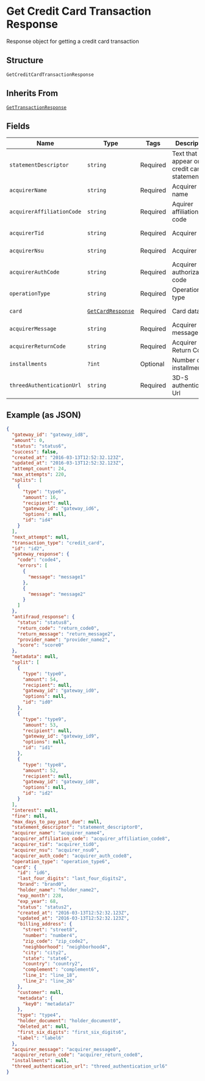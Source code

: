 
# Get Credit Card Transaction Response

Response object for getting a credit card transaction

## Structure

`GetCreditCardTransactionResponse`

## Inherits From

[`GetTransactionResponse`](../../doc/models/get-transaction-response.md)

## Fields

| Name | Type | Tags | Description | Getter | Setter |
|  --- | --- | --- | --- | --- | --- |
| `statementDescriptor` | `string` | Required | Text that will appear on the credit card's statement | getStatementDescriptor(): string | setStatementDescriptor(string statementDescriptor): void |
| `acquirerName` | `string` | Required | Acquirer name | getAcquirerName(): string | setAcquirerName(string acquirerName): void |
| `acquirerAffiliationCode` | `string` | Required | Aquirer affiliation code | getAcquirerAffiliationCode(): string | setAcquirerAffiliationCode(string acquirerAffiliationCode): void |
| `acquirerTid` | `string` | Required | Acquirer TID | getAcquirerTid(): string | setAcquirerTid(string acquirerTid): void |
| `acquirerNsu` | `string` | Required | Acquirer NSU | getAcquirerNsu(): string | setAcquirerNsu(string acquirerNsu): void |
| `acquirerAuthCode` | `string` | Required | Acquirer authorization code | getAcquirerAuthCode(): string | setAcquirerAuthCode(string acquirerAuthCode): void |
| `operationType` | `string` | Required | Operation type | getOperationType(): string | setOperationType(string operationType): void |
| `card` | [`GetCardResponse`](../../doc/models/get-card-response.md) | Required | Card data | getCard(): GetCardResponse | setCard(GetCardResponse card): void |
| `acquirerMessage` | `string` | Required | Acquirer message | getAcquirerMessage(): string | setAcquirerMessage(string acquirerMessage): void |
| `acquirerReturnCode` | `string` | Required | Acquirer Return Code | getAcquirerReturnCode(): string | setAcquirerReturnCode(string acquirerReturnCode): void |
| `installments` | `?int` | Optional | Number of installments | getInstallments(): ?int | setInstallments(?int installments): void |
| `threedAuthenticationUrl` | `string` | Required | 3D-S authentication Url | getThreedAuthenticationUrl(): string | setThreedAuthenticationUrl(string threedAuthenticationUrl): void |

## Example (as JSON)

```json
{
  "gateway_id": "gateway_id8",
  "amount": 0,
  "status": "status6",
  "success": false,
  "created_at": "2016-03-13T12:52:32.123Z",
  "updated_at": "2016-03-13T12:52:32.123Z",
  "attempt_count": 24,
  "max_attempts": 220,
  "splits": [
    {
      "type": "type6",
      "amount": 16,
      "recipient": null,
      "gateway_id": "gateway_id6",
      "options": null,
      "id": "id4"
    }
  ],
  "next_attempt": null,
  "transaction_type": "credit_card",
  "id": "id2",
  "gateway_response": {
    "code": "code4",
    "errors": [
      {
        "message": "message1"
      },
      {
        "message": "message2"
      }
    ]
  },
  "antifraud_response": {
    "status": "status8",
    "return_code": "return_code0",
    "return_message": "return_message2",
    "provider_name": "provider_name2",
    "score": "score0"
  },
  "metadata": null,
  "split": [
    {
      "type": "type0",
      "amount": 54,
      "recipient": null,
      "gateway_id": "gateway_id0",
      "options": null,
      "id": "id0"
    },
    {
      "type": "type9",
      "amount": 53,
      "recipient": null,
      "gateway_id": "gateway_id9",
      "options": null,
      "id": "id1"
    },
    {
      "type": "type8",
      "amount": 52,
      "recipient": null,
      "gateway_id": "gateway_id8",
      "options": null,
      "id": "id2"
    }
  ],
  "interest": null,
  "fine": null,
  "max_days_to_pay_past_due": null,
  "statement_descriptor": "statement_descriptor0",
  "acquirer_name": "acquirer_name4",
  "acquirer_affiliation_code": "acquirer_affiliation_code8",
  "acquirer_tid": "acquirer_tid0",
  "acquirer_nsu": "acquirer_nsu0",
  "acquirer_auth_code": "acquirer_auth_code8",
  "operation_type": "operation_type6",
  "card": {
    "id": "id6",
    "last_four_digits": "last_four_digits2",
    "brand": "brand0",
    "holder_name": "holder_name2",
    "exp_month": 228,
    "exp_year": 68,
    "status": "status2",
    "created_at": "2016-03-13T12:52:32.123Z",
    "updated_at": "2016-03-13T12:52:32.123Z",
    "billing_address": {
      "street": "street8",
      "number": "number4",
      "zip_code": "zip_code2",
      "neighborhood": "neighborhood4",
      "city": "city2",
      "state": "state6",
      "country": "country2",
      "complement": "complement6",
      "line_1": "line_18",
      "line_2": "line_26"
    },
    "customer": null,
    "metadata": {
      "key0": "metadata7"
    },
    "type": "type4",
    "holder_document": "holder_document0",
    "deleted_at": null,
    "first_six_digits": "first_six_digits6",
    "label": "label6"
  },
  "acquirer_message": "acquirer_message0",
  "acquirer_return_code": "acquirer_return_code8",
  "installments": null,
  "threed_authentication_url": "threed_authentication_url6"
}
```

